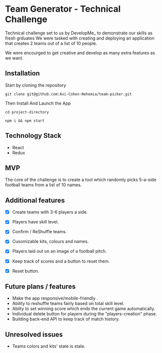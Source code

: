 # Team Generator - Technical Challenge

Technical challenge set to us by DevelopMe_ to demonstrate our skills as fresh grduates
We were tasked with creating and deploying an application that creates 2 teams out of a list of 10 people.

We were encourged to get creative and develop as many extra features as we want.

## Installation

Start by cloning the repository
```
git clone git@github.com:Avi-Cohen-Nehemia/team-picker.git
```

Then Install And Launch the App
```
cd project-directory

npm i && npm start
```

## Technology Stack
- React
- Redux

## MVP
The core of the challenge is to create a tool which randomly picks 5-a-side football teams from a list of 10 names.


## Additional features
- [x] Create teams with 3-6 players a side.
- [x] Players have skill level.
- [x] Confirm / ReShuffle teams.
- [x] Cusomizable kits, colours and names.
- [x] Players laid out on an image of a football pitch.
- [x] Keep track of scores and a button to reset them.
- [x] Reset button.


## Future plans / features
- Make the app responsive/mobile-friendly .
- Ability to reshuffle teams fairly based on total skill level.
- Abilty to set winning score which ends the current game automatically.
- Individual delete button for players during the "players-creation" phase.
- Building back-end API to keep track of match history.


## Unresolved issues
- Teams colors and kits' state is stale.